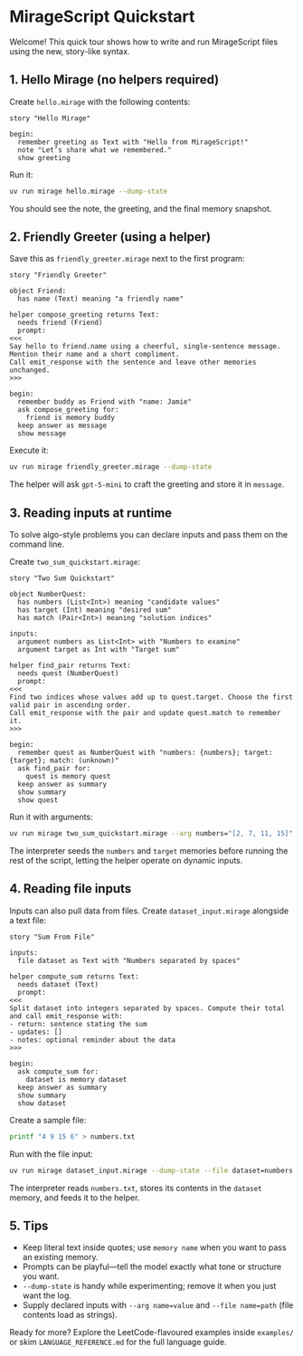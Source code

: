 # MirageScript Quickstart

Welcome! This quick tour shows how to write and run MirageScript files using the new, story-like syntax.

## 1. Hello Mirage (no helpers required)
Create `hello.mirage` with the following contents:

```
story "Hello Mirage"

begin:
  remember greeting as Text with "Hello from MirageScript!"
  note "Let’s share what we remembered."
  show greeting
```

Run it:
```bash
uv run mirage hello.mirage --dump-state
```
You should see the note, the greeting, and the final memory snapshot.

## 2. Friendly Greeter (using a helper)
Save this as `friendly_greeter.mirage` next to the first program:

```
story "Friendly Greeter"

object Friend:
  has name (Text) meaning "a friendly name"

helper compose_greeting returns Text:
  needs friend (Friend)
  prompt:
<<<
Say hello to friend.name using a cheerful, single-sentence message.
Mention their name and a short compliment.
Call emit_response with the sentence and leave other memories unchanged.
>>>

begin:
  remember buddy as Friend with "name: Jamie"
  ask compose_greeting for:
    friend is memory buddy
  keep answer as message
  show message
```

Execute it:
```bash
uv run mirage friendly_greeter.mirage --dump-state
```
The helper will ask `gpt-5-mini` to craft the greeting and store it in `message`.
## 3. Reading inputs at runtime
To solve algo-style problems you can declare inputs and pass them on the command line.

Create `two_sum_quickstart.mirage`:

```
story "Two Sum Quickstart"

object NumberQuest:
  has numbers (List<Int>) meaning "candidate values"
  has target (Int) meaning "desired sum"
  has match (Pair<Int>) meaning "solution indices"

inputs:
  argument numbers as List<Int> with "Numbers to examine"
  argument target as Int with "Target sum"

helper find_pair returns Text:
  needs quest (NumberQuest)
  prompt:
<<<
Find two indices whose values add up to quest.target. Choose the first valid pair in ascending order.
Call emit_response with the pair and update quest.match to remember it.
>>>

begin:
  remember quest as NumberQuest with "numbers: {numbers}; target: {target}; match: (unknown)"
  ask find_pair for:
    quest is memory quest
  keep answer as summary
  show summary
  show quest
```

Run it with arguments:
```bash
uv run mirage two_sum_quickstart.mirage --arg numbers="[2, 7, 11, 15]" --arg target=9
```

The interpreter seeds the `numbers` and `target` memories before running the rest of the script, letting the helper operate on dynamic inputs.
## 4. Reading file inputs
Inputs can also pull data from files. Create `dataset_input.mirage` alongside a text file:

```
story "Sum From File"

inputs:
  file dataset as Text with "Numbers separated by spaces"

helper compute_sum returns Text:
  needs dataset (Text)
  prompt:
<<<
Split dataset into integers separated by spaces. Compute their total and call emit_response with:
- return: sentence stating the sum
- updates: []
- notes: optional reminder about the data
>>>

begin:
  ask compute_sum for:
    dataset is memory dataset
  keep answer as summary
  show summary
  show dataset
```

Create a sample file:
```bash
printf "4 9 15 6" > numbers.txt
```

Run with the file input:
```bash
uv run mirage dataset_input.mirage --dump-state --file dataset=numbers.txt
```

The interpreter reads `numbers.txt`, stores its contents in the `dataset` memory, and feeds it to the helper.

## 5. Tips
- Keep literal text inside quotes; use `memory name` when you want to pass an existing memory.
- Prompts can be playful—tell the model exactly what tone or structure you want.
- `--dump-state` is handy while experimenting; remove it when you just want the log.
- Supply declared inputs with `--arg name=value` and `--file name=path` (file contents load as strings).

Ready for more? Explore the LeetCode-flavoured examples inside `examples/` or skim `LANGUAGE_REFERENCE.md` for the full language guide.
